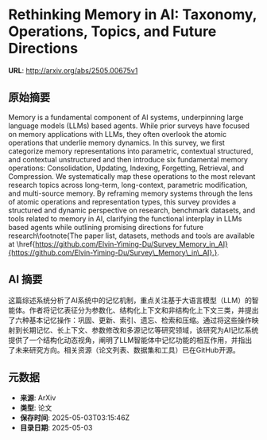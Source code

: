 # Rethinking Memory in AI: Taxonomy, Operations, Topics, and Future Directions

**URL**: http://arxiv.org/abs/2505.00675v1

## 原始摘要

Memory is a fundamental component of AI systems, underpinning large language
models (LLMs) based agents. While prior surveys have focused on memory
applications with LLMs, they often overlook the atomic operations that underlie
memory dynamics. In this survey, we first categorize memory representations
into parametric, contextual structured, and contextual unstructured and then
introduce six fundamental memory operations: Consolidation, Updating, Indexing,
Forgetting, Retrieval, and Compression. We systematically map these operations
to the most relevant research topics across long-term, long-context, parametric
modification, and multi-source memory. By reframing memory systems through the
lens of atomic operations and representation types, this survey provides a
structured and dynamic perspective on research, benchmark datasets, and tools
related to memory in AI, clarifying the functional interplay in LLMs based
agents while outlining promising directions for future research\footnote{The
paper list, datasets, methods and tools are available at
\href{https://github.com/Elvin-Yiming-Du/Survey_Memory_in_AI}{https://github.com/Elvin-Yiming-Du/Survey\_Memory\_in\_AI}.}.


## AI 摘要

这篇综述系统分析了AI系统中的记忆机制，重点关注基于大语言模型（LLM）的智能体。作者将记忆表征分为参数化、结构化上下文和非结构化上下文三类，并提出了六种基本记忆操作：巩固、更新、索引、遗忘、检索和压缩。通过将这些操作映射到长期记忆、长上下文、参数修改和多源记忆等研究领域，该研究为AI记忆系统提供了一个结构化动态视角，阐明了LLM智能体中记忆功能的相互作用，并指出了未来研究方向。相关资源（论文列表、数据集和工具）已在GitHub开源。

## 元数据

- **来源**: ArXiv
- **类型**: 论文
- **保存时间**: 2025-05-03T03:15:46Z
- **目录日期**: 2025-05-03
